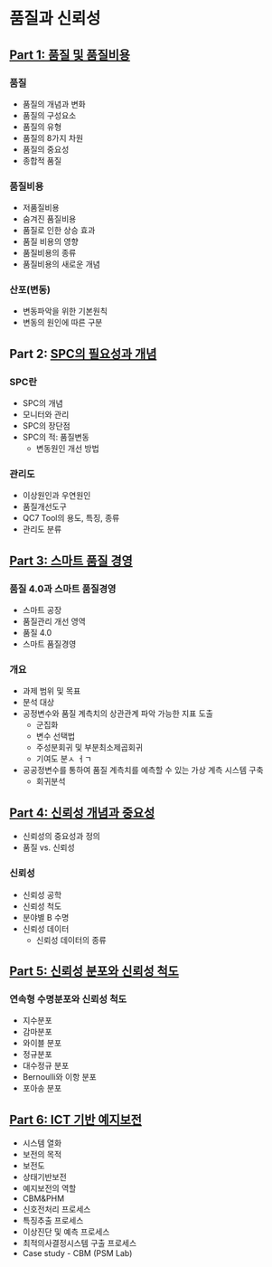 # 품질과 신뢰성
## [Part 1: 품질 및 품질비용](https://github.com/EricChoii/lg-ai-auto-driving-radar-sensor/blob/main/quality-credibility/%ED%92%88%EC%A7%88-%ED%92%88%EC%A7%88%EB%B9%84%EC%9A%A9.md)
### 품질
- 품질의 개념과 변화
- 품질의 구성요소
- 품질의 유형
- 품질의 8가지 차원
- 품질의 중요성
- 종합적 품질
### 품질비용
- 저품질비용
- 숨겨진 품질비용
- 품질로 인한 상승 효과
- 품질 비용의 영향
- 품질비용의 종류
- 품질비용의 새로운 개념
### 산포(변동)
- 변동파악을 위한 기본원칙
- 변동의 원인에 따른 구분

## Part 2: [SPC의 필요성과 개념](https://github.com/EricChoii/lg-ai-auto-driving-radar-sensor/blob/main/quality-credibility/SPC.md)
### SPC란
- SPC의 개념
- 모니터와 관리
- SPC의 장단점
- SPC의 적: 품질변동
  - 변동원인 개선 방법
### 관리도
- 이상원인과 우연원인
- 품질개선도구
- QC7 Tool의 용도, 특징, 종류
- 관리도 분류

## [Part 3: 스마트 품질 경영](https://github.com/EricChoii/lg-ai-auto-driving-radar-sensor/blob/main/quality-credibility/%EC%8A%A4%EB%A7%88%ED%8A%B8-%ED%92%88%EC%A7%88-%EA%B2%BD%EC%98%81.md)
### 품질 4.0과 스마트 품질경영
- 스마트 공장
- 품질관리 개선 영역
- 품질 4.0
- 스마트 품질경영
### 개요
- 과제 범위 및 목표
- 분석 대상
- 공정변수와 품질 계측치의 상관관계 파악 가능한 지표 도출
  - 군집화
  - 변수 선택법
  - 주성분회귀 및 부분최소제곱회귀
  - 기여도 분ㅅ ㅓㄱ
- 공공정변수를 통하여 품질 계측치를 예측할 수 있는 가상 계측 시스템 구축
  - 회귀분석

## [Part 4: 신뢰성 개념과 중요성](https://github.com/EricChoii/lg-ai-auto-driving-radar-sensor/blob/main/quality-credibility/%EC%8B%A0%EB%A2%B0%EC%84%B1-%EA%B0%9C%EB%85%90-%EC%A4%91%EC%9A%94%EC%84%B1.md)
- 신뢰성의 중요성과 정의
- 품질 vs. 신뢰성
### 신뢰성
- 신뢰성 공학
- 신뢰성 척도
- 분야별 B 수명
- 신뢰성 데이터
  - 신뢰성 데이터의 종류

## [Part 5: 신뢰성 분포와 신뢰성 척도](https://github.com/EricChoii/lg-ai-auto-driving-radar-sensor/blob/main/quality-credibility/%EC%8B%A0%EB%A2%B0%EC%84%B1-%EB%B6%84%ED%8F%AC-%EC%B2%99%EB%8F%84.md)
### 연속형 수명분포와 신뢰성 척도
- 지수분포
- 감마분포
- 와이블 분포
- 정규분포
- 대수정규 분포
- Bernoulli와 이항 분포
- 포아송 분포

## [Part 6: ICT 기반 예지보전](https://github.com/EricChoii/lg-ai-auto-driving-radar-sensor/blob/main/quality-credibility/ict-%EC%98%88%EC%A7%80%EB%B3%B4%EC%A0%84.md)
- 시스템 열화
- 보전의 목적
- 보전도
- 상태기반보전
- 예지보전의 역할
- CBM&PHM
- 신호전처리 프로세스
- 특징추출 프로세스
- 이상진단 및 예측 프로세스
- 최적의사결정시스템 구출 프로세스
- Case study - CBM (PSM Lab)


